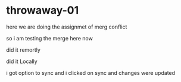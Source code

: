# throwaway-01

here we are doing the assignmet of merg conflict 

so i am testing the merge here now

did it remortly

did it Locally 

i got option to sync and i clicked on sync and changes were updated 
